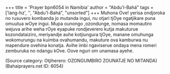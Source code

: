 +++
title = 'Prayer bpn6054 in Namibia'
author = "Abdu'l-Bahá"
tags = ['lang-hz', '', "Abdu'l-Bahá", "unsorted"]
+++
Muhona Ove! yerisa ondjoroka no rusuvero kombanda jo mutanda ingui,   nu otjari  tjOye ngatjikare puna omuutua wOye  ingui. Mupa ounongo  ,ozondunge,  nomasa  momautiro wejuva arihe weha rOye eyapuke rondjeverero kutja makuturue kozondataiziro, meriyandje auhe kotjiungura tjOye, manane omuhunga wokomurungu na kuimba ovahumandu, makuture ova kamburwa   nu mapendure ovehina konatja. Avihe  imbi  ngaviserue ondaya mena romeri zemburuka no ndangu  kOve. Oove nguri  om unamasa ayehe.

(Source category: Otjiherero: OZONGUMBIRO ZOUNATJE NO MITANDA)
(Bahaiprayers.net ID: 6054)
